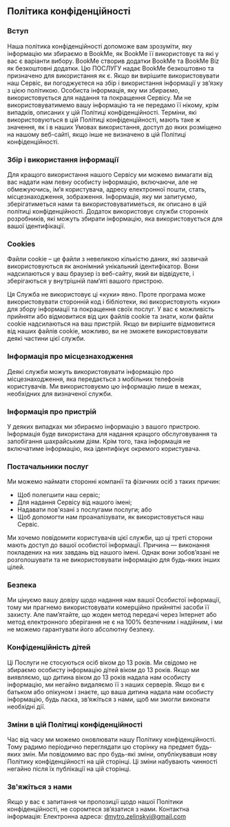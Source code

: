Політика конфіденційності
----------------

### Вступ
Наша політика конфіденційності допоможе вам зрозуміти, яку інформацію ми збираємо в BookMe, як BookMe її використовує та які у вас є варіанти вибору.
BookMe створив додатки BookMe та BookMe Biz як безкоштовні додатки. Цю ПОСЛУГУ надає BookMe безкоштовно та призначено для використання як є.
Якщо ви вирішите використовувати наш Сервіс, ви погоджуєтеся на збір і використання інформації у зв’язку з цією політикою. Особиста інформація, яку ми збираємо, використовується для надання та покращення Сервісу. Ми не використовуватимемо вашу інформацію та не передамо її нікому, крім випадків, описаних у цій Політиці конфіденційності.
Терміни, які використовуються в цій Політиці конфіденційності, мають таке ж значення, як і в наших Умовах використання, доступ до яких розміщено на нашому веб-сайті, якщо інше не визначено в цій Політиці конфіденційності.

### Збір і використання інформації
Для кращого використання нашого Сервісу ми можемо вимагати від вас надати нам певну особисту інформацію, включаючи, але не обмежуючись, ім’я користувача, адресу електронної пошти, стать, місцезнаходження, зображення. Інформація, яку ми запитуємо, зберігатиметься нами та використовуватиметься, як описано в цій політиці конфіденційності.
Додаток використовує служби сторонніх розробників, які можуть збирати інформацію, яка використовується для вашої ідентифікації.

### Cookies
Файли cookie – це файли з невеликою кількістю даних, які зазвичай використовуються як анонімний унікальний ідентифікатор. Вони надсилаються у ваш браузер із веб-сайту, який ви відвідуєте, і зберігаються у внутрішній пам’яті вашого пристрою.

Ця Служба не використовує ці «куки» явно. Проте програма може використовувати сторонній код і бібліотеки, які використовують «куки» для збору інформації та покращення своїх послуг. У вас є можливість прийняти або відмовитися від цих файлів cookie та знати, коли файли cookie надсилаються на ваш пристрій. Якщо ви вирішите відмовитися від наших файлів cookie, можливо, ви не зможете використовувати деякі частини цієї служби.

### Інформація про місцезнаходження
Деякі служби можуть використовувати інформацію про місцезнаходження, яка передається з мобільних телефонів користувачів. Ми використовуємо цю інформацію лише в межах, необхідних для визначеної служби.

### Інформація про пристрій
У деяких випадках ми збираємо інформацію з вашого пристрою. Інформація буде використана для надання кращого обслуговування та запобігання шахрайським діям. Крім того, така інформація не включатиме інформацію, яка ідентифікує окремого користувача.

### Постачальники послуг
Ми можемо наймати сторонні компанії та фізичних осіб з таких причин:
* Щоб полегшити наш сервіс;
* Для надання Сервісу від нашого імені;
* Надавати пов'язані з послугами послуги; або
* Щоб допомогти нам проаналізувати, як використовується наш Сервіс.

Ми хочемо повідомити користувачів цієї служби, що ці треті сторони мають доступ до вашої особистої інформації. Причина — виконання покладених на них завдань від нашого імені. Однак вони зобов’язані не розголошувати та не використовувати інформацію для будь-яких інших цілей.

### Безпека
Ми цінуємо вашу довіру щодо надання нам вашої Особистої інформації, тому ми прагнемо використовувати комерційно прийнятні засоби її захисту. Але пам’ятайте, що жоден метод передачі через Інтернет або метод електронного зберігання не є на 100% безпечним і надійним, і ми не можемо гарантувати його абсолютну безпеку.

### Конфіденційність дітей
Ці Послуги не стосуються осіб віком до 13 років. Ми свідомо не збираємо особисту інформацію дітей віком до 13 років. Якщо ми виявляємо, що дитина віком до 13 років надала нам особисту інформацію, ми негайно видаляємо її з наших серверів. Якщо ви є батьком або опікуном і знаєте, що ваша дитина надала нам особисту інформацію, будь ласка, зв’яжіться з нами, щоб ми змогли виконати необхідні дії.

### Зміни в цій Політиці конфіденційності
Час від часу ми можемо оновлювати нашу Політику конфіденційності. Тому радимо періодично переглядати цю сторінку на предмет будь-яких змін. Ми повідомимо вас про будь-які зміни, опублікувавши нову Політику конфіденційності на цій сторінці. Ці зміни набувають чинності негайно після їх публікації на цій сторінці.

### Зв'яжіться з нами
Якщо у вас є запитання чи пропозиції щодо нашої Політики конфіденційності, не соромтеся зв’язатися з нами.
Контактна інформація:
Електронна адреса: dmytro.zelinskyi@gmail.com
